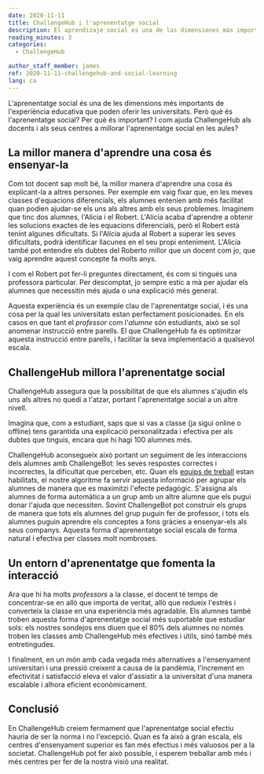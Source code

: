```yaml
---
date: 2020-11-11
title: ChallengeHub i l'aprenentatge social
description: El aprendizaje social es una de las dimensiones más importantes de la experiencia educativa que pueden ofrecer las universidades. Pero ¿qué es el aprendizaje social? ¿Por qué es importante? Y ¿cómo ayuda ChallengeHub a los docentes y sus centros a mejorar el aprendizaje social en sus aulas?
reading_minutes: 3
categories:
  - ChallengeHub

author_staff_member: james
ref: 2020-11-11-challengehub-and-social-learning
lang: ca
---
```


L'aprenentatge social és una de les dimensions més importants de l'experiència educativa que poden oferir les universitats.
Però què és l'aprenentatge social?
Per què és important? I com ajuda ChallengeHub als docents i als seus centres a millorar l'aprenentatge social en les aules?

## La millor manera d'aprendre una cosa és ensenyar-la

Com tot docent sap molt bé, la millor manera d'aprendre una cosa és explicant-la a altres persones.
Per exemple em vaig fixar que, en les meves classes d'equacions diferencials, els alumnes entenien amb més facilitat quan podien ajudar-se els uns als altres amb els seus problemes.
Imaginem que tinc dos alumnes, l'Alícia i el Robert.
L'Alícia acaba d'aprendre a obtenir les solucions exactes de les equacions diferencials, però el Robert està tenint algunes dificultats.
Si l'Alícia ajuda al Robert a superar les seves dificultats, podrà identificar llacunes en el seu propi enteniment.
L'Alicia també pot entendre els dubtes del Roberto millor que un docent com jo, que vaig aprendre aquest concepte fa molts anys.

I com el Robert pot fer-li preguntes directament, és com si tingués una professora particular.
Per descomptat, jo sempre estic a mà per ajudar els alumnes que necessitin més ajuda o una explicació més general.

Aquesta experiència és un exemple clau de l'aprenentatge social, i és una cosa per la qual les universitats estan perfectament posicionades.
En els casos en que tant el _professor_ com l'_alumne_ són estudiants, això se sol anomenar instrucció entre parells.
El que ChallengeHub fa és optimitzar aquesta instrucció entre parells, i facilitar la seva implementació a qualsevol escala.

## ChallengeHub millora l'aprenentatge social 

ChallengeHub assegura que la possibilitat de que els alumnes s'ajudin els uns als altres no quedi a l'atzar, portant l'aprenentatge social a un altre nivell.

Imagina que, com a estudiant, saps que si vas a classe (ja sigui online o offline) tens garantida una explicació personalitzada i efectiva per als dubtes que tinguis, encara que hi hagi 100 alumnes més.

ChallengeHub aconsegueix això portant un seguiment de les interaccions dels alumnes amb ChallengeBot: les seves respostes correctes i incorrectes, la dificultat que perceben, etc.
Quan els [equips de treball]( /2020/04/10/announcing-study-teams/ ) estan habilitats, el nostre algoritme fa servir aquesta informació per agrupar els alumnes de manera que es maximitzi l'efecte pedagògic.
S'assigna als alumnes de forma automàtica a un grup amb un altre alumne que els pugui donar l'ajuda que necessiten.
Sovint ChallengeBot pot construir els grups de manera que tots els alumnes del grup puguin fer de professor, i tots els alumnes puguin aprendre els conceptes a fons gràcies a ensenyar-els als seus companys.
Aquesta forma d'aprenentatge social escala de forma natural i efectiva per classes molt nombroses.

## Un entorn d'aprenentatge que fomenta la interacció

Ara que hi ha molts _professors_ a la classe, el docent té temps de concentrar-se en allò que importa de veritat, allò que redueix l'estrès i converteix la classe en una experiència més agradable.
Els alumnes també troben aquesta forma d'aprenentatge social més suportable que estudiar sols: els nostres sondejos ens diuen que el 80% dels alumnes no només troben les classes amb ChallengeHub més efectives i útils, sinó també més entretingudes.

I finalment, en un món amb cada vegada més alternatives a l'ensenyament universitari i una pressió creixent a causa de la pandèmia, l'increment en efectivitat i satisfacció eleva el valor d'assistir a la universitat d'una manera escalable i alhora eficient econòmicament.

## Conclusió

En ChallengeHub creiem fermament que l'aprenentatge social efectiu hauria de ser la norma i no l'excepció.
Quan es fa això a gran escala, els centres d'ensenyament superior es fan més efectius i més valuosos per a la societat.
ChallengeHub pot fer això possible, i esperem treballar amb més i més centres per fer de la nostra visió una realitat.
